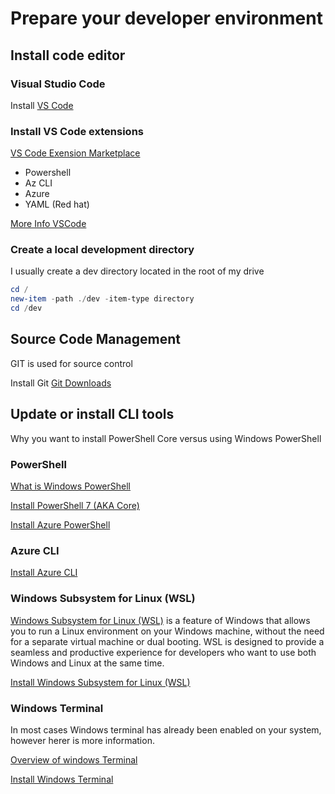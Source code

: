 # Prepare your developer environment

## Install code editor

### Visual Studio Code

Install  [VS Code](https://code.visualstudio.com/)

### Install VS Code extensions

[VS Code Exension Marketplace](https://marketplace.visualstudio.com/VSCode)

- Powershell
- Az CLI
- Azure
- YAML (Red hat)

[More Info VSCode](../devx/vscode.md)

### Create a local development directory

I usually create a dev directory located in the root of my drive

``` powershell
cd /
new-item -path ./dev -item-type directory
cd /dev
 ```

## Source Code Management

 GIT is used for source control

 Install Git [Git Downloads](https://git-scm.com/downloads)

## Update or install CLI tools

Why you want to install PowerShell Core versus using Windows PowerShell

### PowerShell

[What is Windows PowerShell](https://learn.microsoft.com/en-us/powershell/scripting/what-is-windows-powershell?view=powershell-7.4)

 [Install PowerShell 7 (AKA Core)](https://learn.microsoft.com/en-us/powershell/scripting/install/installing-powershell?view=powershell-7.4)

 [Install Azure PowerShell](https://learn.microsoft.com/en-us/powershell/azure/install-azure-powershell?view=azps-11.5.0)

### Azure CLI

 [Install Azure CLI](https://learn.microsoft.com/en-us/cli/azure/install-azure-cli?view=azure-cli-latest)

### Windows Subsystem for Linux (WSL)

[Windows Subsystem for Linux (WSL)](https://learn.microsoft.com/en-us/windows/wsl/about) is a feature of Windows that allows you to run a Linux environment on your Windows machine, without the need for a separate virtual machine or dual booting. WSL is designed to provide a seamless and productive experience for developers who want to use both Windows and Linux at the same time.

 [Install Windows Subsystem for Linux (WSL)](https://learn.microsoft.com/en-us/windows/wsl/install)

### Windows Terminal

In most cases Windows terminal has already been enabled on your system, however herer is more information.

[Overview of windows Terminal](https://learn.microsoft.com/en-us/windows/terminal/)

[Install Windows Terminal](https://learn.microsoft.com/en-us/windows/terminal/install)
